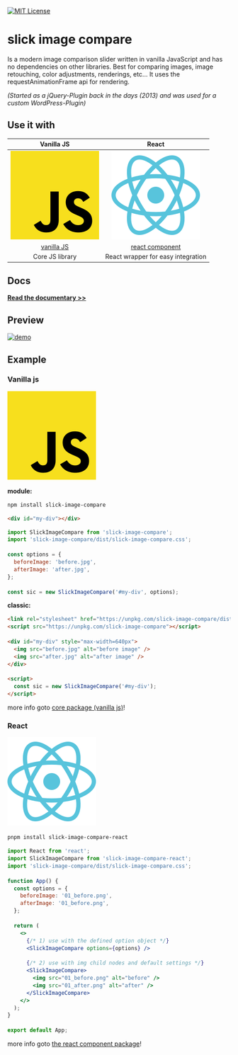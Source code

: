 <!-- PROJECT SHIELDS -->
[![MIT License][license-shield]][license-url]

# slick image compare
Is a modern image comparison slider written in vanilla JavaScript and has no dependencies on other libraries. Best for comparing images, image retouching, color adjustments, renderings, etc... It uses the requestAnimationFrame api for rendering.

_(Started as a jQuery-Plugin back in the days (2013) and was used for a custom WordPress-Plugin)_

## Use it with

|                 Vanilla JS                  |               React                |
| :-----------------------------------------: | :--------------------------------: |
| [![vanilla js][logo-vanilla]][link-vanilla] | [![react][logo-react]][link-react] |
|         [vanilla JS][link-vanilla]          |   [react component][link-react]    |
|               Core JS library               | React wrapper for easy integration |

## Docs
**[Read the documentary >>](https://slick-image-compare-docs.onrender.com/)**

## Preview
[![demo](https://raw.githubusercontent.com/lemon3/slick-image-compare/main/_assets/image-compare.gif)](https://lemon3.github.io/slick-image-compare/)

## Example
### Vanilla js
![vanilla js][logo-vanilla]

**module:**
```Bash
npm install slick-image-compare
```

```html
<div id="my-div"></div>
```

```js
import SlickImageCompare from 'slick-image-compare';
import 'slick-image-compare/dist/slick-image-compare.css';

const options = {
  beforeImage: 'before.jpg',
  afterImage: 'after.jpg',
};

const sic = new SlickImageCompare('#my-div', options);
```

**classic:**
```html
<link rel="stylesheet" href="https://unpkg.com/slick-image-compare/dist/slick-image-compare.css">
<script src="https://unpkg.com/slick-image-compare"></script>

<div id="my-div" style="max-width=640px">
  <img src="before.jpg" alt="before image" />
  <img src="after.jpg" alt="after image" />
</div>

<script>
  const sic = new SlickImageCompare('#my-div');
</script>
```

more info goto [core package (vanilla js)][link-vanilla]!

### React
![react js][logo-react]

```Bash
pnpm install slick-image-compare-react
```

```jsx
import React from 'react';
import SlickImageCompare from 'slick-image-compare-react';
import 'slick-image-compare/dist/slick-image-compare.css';

function App() {
  const options = {
    beforeImage: '01_before.png',
    afterImage: '01_before.png',
  };

  return (
    <>
      {/* 1) use with the defined option object */}
      <SlickImageCompare options={options} />

      {/* 2) use with img child nodes and default settings */}
      <SlickImageCompare>
        <img src="01_before.png" alt="before" />
        <img src="01_after.png" alt="after" />
      </SlickImageCompare>
    </>
  );
}

export default App;
```

more info goto [the react component package][link-react]!

<!-- MARKDOWN LINKS & IMAGES -->
[license-shield]: https://img.shields.io/github/license/lemon3/slick-image-compare?style=for-the-badge
[license-url]: https://github.com/lemon3/slick-image-compare/blob/main/LICENSE

[logo-vanilla]: https://raw.githubusercontent.com/lemon3/slick-image-compare/main/_assets/vanilla-js.svg
[logo-react]: https://raw.githubusercontent.com/lemon3/slick-image-compare/main/_assets/react.svg

[link-vanilla]: https://github.com/lemon3/slick-image-compare/tree/main/packages/core
[link-react]: https://github.com/lemon3/slick-image-compare/tree/main/packages/react
